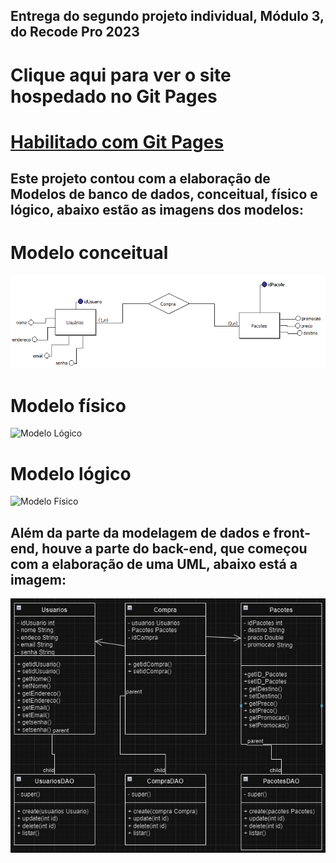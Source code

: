 ## Entrega do segundo projeto individual, Módulo 3, do Recode Pro 2023

# Clique aqui para ver o site hospedado no Git Pages 

<h1><a href="https://anaclara-amorim.github.io/ProjetoRecodeProModulo3/Front-End/PrototipoSite/index.html" target="_blank">Habilitado com Git Pages</a></h1>

## Este projeto contou com a elaboração de Modelos de banco de dados, conceitual, físico e lógico, abaixo estão as imagens dos modelos:

# Modelo conceitual

<img src="ModelagemDeDados/ModeloConceitual.png" alt="Modelo Conceitual">

# Modelo físico

<img src="ModelagemDeDados/ModeloLógico.png" alt="Modelo Lógico">

# Modelo lógico

<img src="ModelagemDeDados/ModeloFísicoTXT.png" alt="Modelo Físico">

## Além da parte da modelagem de dados e front-end, houve a parte do back-end, que começou com a elaboração de uma UML, abaixo está a imagem:

<img src="ModelagemDeDados/UML.png" alt="UML">